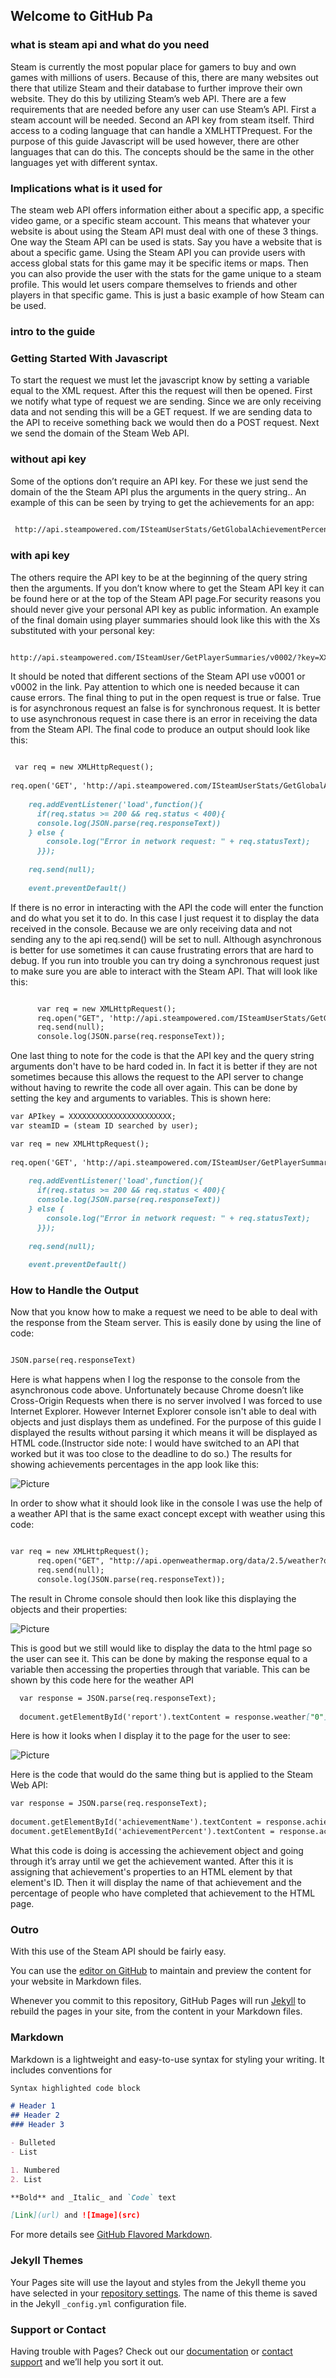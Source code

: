 ## Welcome to GitHub Pa

### what is steam api and what do you need

Steam is currently the most popular place for gamers to buy and own games with millions of users. Because of this, there are many websites out there that utilize Steam and their database to further improve their own website. They do this by utilizing Steam’s web API. There are a few requirements that are needed before any user can use Steam’s API. First a steam account will be needed. Second an API key from steam itself. Third access to a coding language that can handle a XMLHTTPrequest. For the purpose of this guide Javascript will be used however, there are other languages that can do this. The concepts should be the same in the other languages yet with different syntax. 

### Implications what is it used for

The steam web API offers information either about a specific app, a specific video game, or a specific steam account. This means that whatever your website is about using the Steam API must deal with one of these 3 things. One way the Steam API can be used is stats. Say you have a website that is about a specific game. Using the Steam API you can provide users with access global stats for this game may it be specific items or maps. Then you can also provide the user with the stats for the game unique to a steam profile. This would let users compare themselves to friends and other players in that specific game. This is just a basic example of how Steam can be used.

### intro to the guide

### Getting Started With Javascript
	
  To start the request we must let the javascript know by setting a variable equal to the XML request. After this the request will then be opened. First we notify what type of request we are sending. Since we are only receiving data and not sending this will be a GET request. If we are sending data to the API to receive something back we would then do a POST request. Next we send the domain of the Steam Web API.
	
### without api key

Some of the options don’t require an API key. For these we just send the domain of the the Steam API plus the arguments in the query string.. An example of this can be seen by trying to get the achievements for an app:
```markdown
 
 http://api.steampowered.com/ISteamUserStats/GetGlobalAchievementPercentagesForApp/v0002/?gameid=440&format=xml

```
### with api key

The others require the API  key to be at the beginning of the query string then the arguments. If you don’t know where to get the Steam API key it can be found here or at the top of the Steam API page.For security reasons you should never give your personal API key as public information. An example of the final domain using player summaries should look like this with the Xs substituted with your personal key:

```markdown

http://api.steampowered.com/ISteamUser/GetPlayerSummaries/v0002/?key=XXXXXXXXXXXXXXXXXXXXXXX&steamids=76561197960435530

```

It should be noted that different sections of the Steam API use v0001 or v0002 in the link. Pay attention to which one is needed because it can cause errors. The final thing to put in the open request is true or false. True is for asynchronous  request an false is for synchronous request. It is better to use asynchronous request in case there is an error in receiving the data from the Steam API. The final code to produce an output should look like this:

```markdown

 var req = new XMLHttpRequest();
  
req.open('GET', 'http://api.steampowered.com/ISteamUserStats/GetGlobalAchievementPercentagesForApp/v0002/?gameid=440&format=xml', true);
   
    req.addEventListener('load',function(){
      if(req.status >= 200 && req.status < 400){
	  console.log(JSON.parse(req.responseText))
    } else {
        console.log("Error in network request: " + req.statusText);
      }});
    
    req.send(null);
	
    event.preventDefault()


```

If there is no error in interacting with the API the code will enter the function and do what you set it to do. In this case I just request it to display the data received in the console. Because we are only receiving data and not sending any to the api req.send() will be set to null. Although asynchronous is better for use sometimes it can cause frustrating errors that are hard to debug. If you run into trouble you can try doing a synchronous request just to make sure you are able to interact with the Steam API. That will look like this:

```markdown

      var req = new XMLHttpRequest();
      req.open("GET", 'http://api.steampowered.com/ISteamUserStats/GetGlobalAchievementPercentagesForApp/v0002/?gameid=440&format=xml', false);
      req.send(null);
      console.log(JSON.parse(req.responseText));


```

One last thing to note for the code is that the API key and the query string arguments don't have to be hard coded in. In fact it is better if they are not sometimes because this allows the request to the API server to change without having to rewrite the code all over again. This can be done by setting the key and arguments to variables. This is shown here:

```markdown
var APIkey = XXXXXXXXXXXXXXXXXXXXXXX;
var steamID = (steam ID searched by user);

var req = new XMLHttpRequest();
  
req.open('GET', 'http://api.steampowered.com/ISteamUser/GetPlayerSummaries/v0002/?key=' + APIkey + '&steamids=' + steamID, true);
   
    req.addEventListener('load',function(){
      if(req.status >= 200 && req.status < 400){
	  console.log(JSON.parse(req.responseText))
    } else {
        console.log("Error in network request: " + req.statusText);
      }});
    
    req.send(null);
	
    event.preventDefault()


```

### How to Handle the Output
	
Now that you know how to make a request we need to be able to deal with the response from the Steam server. This is easily done by using the line of code:

```markdown

JSON.parse(req.responseText)

```

Here is what happens when I log the response to the console from the asynchronous code above. Unfortunately because Chrome doesn’t like Cross-Origin Requests when there is no server involved I was forced to use Internet Explorer. However Internet Explorer console isn't able to deal with objects and just displays them as undefined. For the purpose of this guide I displayed the results without parsing it which means it will be displayed as HTML code.(Instructor side note: I would have switched to an API that worked but it was too close to the deadline to do so.) The results for showing achievements percentages in the app look like this:

![Picture](https://cloud.githubusercontent.com/assets/25128961/23541487/7875a6aa-ff9c-11e6-94c2-eb4087a3ceb6.png)

In order to show what it should look like in the console I was use the help of a weather API that is the same exact concept except with weather using this code:

```markdown

var req = new XMLHttpRequest();
      req.open("GET", "http://api.openweathermap.org/data/2.5/weather?q=Corvallis,or&appid=XXXXXXXXXXXXXXXXXX", false);
      req.send(null);
      console.log(JSON.parse(req.responseText));

```
The result in Chrome console  should then look like this displaying the objects and their properties:

![Picture](https://cloud.githubusercontent.com/assets/25128961/23541620/6d5e05c2-ff9d-11e6-9f73-75f780b000d0.png)

This is good but we still would like to display the data to the html page so the user can see it. This can be done by making the response equal to a variable then accessing the properties through that variable. This can be shown by this code here for the weather API
```markdown
  var response = JSON.parse(req.responseText);
     
  document.getElementById('report').textContent = response.weather["0"].description;
```
Here is how it looks when I display it to the page for the user to see:

![Picture](https://cloud.githubusercontent.com/assets/25128961/23541671/b6cf204c-ff9d-11e6-92c2-c9e584710201.png)

Here is the code that would do the same thing but is applied to the Steam Web API:
```markdown
var response = JSON.parse(req.responseText);
     
document.getElementById('achievementName').textContent = response.achievements["3"].name;
document.getElementById('achievementPercent').textContent = response.achievements["3"].percent;
```

What this code is doing is accessing the achievement object and going through it’s array until we get the achievement wanted. After this it is assigning that achievement's properties to an HTML element by that element's ID. Then it will display the name of that achievement and the percentage of people who have completed that achievement to the HTML page. 
	
	

### Outro

With this use of the Steam API should be fairly easy.

You can use the [editor on GitHub](https://github.com/marsellusk/HowToGuide/edit/master/index.md) to maintain and preview the content for your website in Markdown files.

Whenever you commit to this repository, GitHub Pages will run [Jekyll](https://jekyllrb.com/) to rebuild the pages in your site, from the content in your Markdown files.

### Markdown

Markdown is a lightweight and easy-to-use syntax for styling your writing. It includes conventions for

```markdown
Syntax highlighted code block

# Header 1
## Header 2
### Header 3

- Bulleted
- List

1. Numbered
2. List

**Bold** and _Italic_ and `Code` text

[Link](url) and ![Image](src)
```



For more details see [GitHub Flavored Markdown](https://guides.github.com/features/mastering-markdown/).

### Jekyll Themes

Your Pages site will use the layout and styles from the Jekyll theme you have selected in your [repository settings](https://github.com/marsellusk/HowToGuide/settings). The name of this theme is saved in the Jekyll `_config.yml` configuration file.

### Support or Contact

Having trouble with Pages? Check out our [documentation](https://help.github.com/categories/github-pages-basics/) or [contact support](https://github.com/contact) and we’ll help you sort it out.
